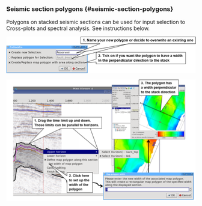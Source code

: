 ### Seismic section polygons {#seismic-section-polygons}

Polygons on stacked seismic sections can be used for input selection to Cross-plots and spectral analysis. See instructions below.

![](/assets/002_stack_viewer.png)

![](/assets/003_stack_viewer.png)

